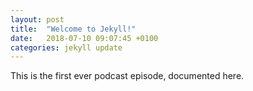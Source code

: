 ```yaml
---
layout: post
title:  "Welcome to Jekyll!"
date:   2018-07-10 09:07:45 +0100
categories: jekyll update
---
```


This is the first ever podcast episode, documented here.
